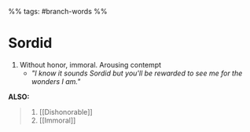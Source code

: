 %% tags: #branch-words %%
# Sordid
1. Without honor, immoral. Arousing contempt
	- *"I know it sounds Sordid but you'll be rewarded to see me for the wonders I am."*

**ALSO:**
> 1. [[Dishonorable]]
> 2. [[Immoral]]